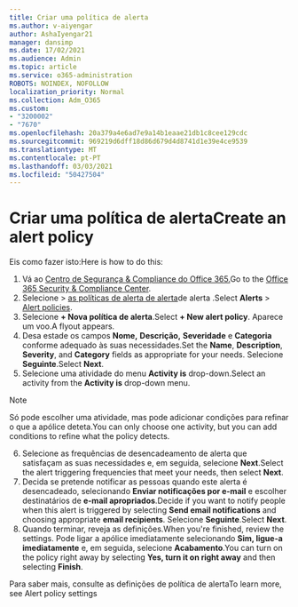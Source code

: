 ```yaml
---
title: Criar uma política de alerta
ms.author: v-aiyengar
author: AshaIyengar21
manager: dansimp
ms.date: 17/02/2021
ms.audience: Admin
ms.topic: article
ms.service: o365-administration
ROBOTS: NOINDEX, NOFOLLOW
localization_priority: Normal
ms.collection: Adm_O365
ms.custom:
- "3200002"
- "7670"
ms.openlocfilehash: 20a379a4e6ad7e9a14b1eaae21db1c8cee129cdc
ms.sourcegitcommit: 969219d6dff18d86d679d4d8741d1e39e4ce9539
ms.translationtype: MT
ms.contentlocale: pt-PT
ms.lasthandoff: 03/03/2021
ms.locfileid: "50427504"
---
```

# <a name="create-an-alert-policy"></a><span data-ttu-id="f585e-102">Criar uma política de alerta</span><span class="sxs-lookup"><span data-stu-id="f585e-102">Create an alert policy</span></span>

<span data-ttu-id="f585e-103">Eis como fazer isto:</span><span class="sxs-lookup"><span data-stu-id="f585e-103">Here is how to do this:</span></span>

1. <span data-ttu-id="f585e-104">Vá ao [Centro de Segurança & Compliance do Office 365.](https://go.microsoft.com/fwlink/p/?linkid=2077143)</span><span class="sxs-lookup"><span data-stu-id="f585e-104">Go to the [Office 365 Security & Compliance Center](https://go.microsoft.com/fwlink/p/?linkid=2077143).</span></span>
1. <span data-ttu-id="f585e-105">Selecione   >  [as políticas de alerta de alerta](https://go.microsoft.com/fwlink/?linkid=2103208)de alerta .</span><span class="sxs-lookup"><span data-stu-id="f585e-105">Select **Alerts** > [Alert policies](https://go.microsoft.com/fwlink/?linkid=2103208).</span></span>
1. <span data-ttu-id="f585e-106">Selecione **+ Nova política de alerta**.</span><span class="sxs-lookup"><span data-stu-id="f585e-106">Select **+ New alert policy**.</span></span> <span data-ttu-id="f585e-107">Aparece um voo.</span><span class="sxs-lookup"><span data-stu-id="f585e-107">A flyout appears.</span></span>
1. <span data-ttu-id="f585e-108">Desa estade os campos **Nome,** **Descrição,** **Severidade** e **Categoria** conforme adequado às suas necessidades.</span><span class="sxs-lookup"><span data-stu-id="f585e-108">Set the **Name**, **Description**, **Severity**, and **Category** fields as appropriate for your needs.</span></span> <span data-ttu-id="f585e-109">Selecione **Seguinte**.</span><span class="sxs-lookup"><span data-stu-id="f585e-109">Select **Next**.</span></span>
1. <span data-ttu-id="f585e-110">Selecione uma atividade do menu **Activity is** drop-down.</span><span class="sxs-lookup"><span data-stu-id="f585e-110">Select an activity from the **Activity is** drop-down menu.</span></span>
> [!NOTE]
>  <span data-ttu-id="f585e-111">Só pode escolher uma atividade, mas pode adicionar condições para refinar o que a apólice deteta.</span><span class="sxs-lookup"><span data-stu-id="f585e-111">You can only choose one activity, but you can add conditions to refine what the policy detects.</span></span>
6. <span data-ttu-id="f585e-112">Selecione as frequências de desencadeamento de alerta que satisfaçam as suas necessidades e, em seguida, selecione **Next**.</span><span class="sxs-lookup"><span data-stu-id="f585e-112">Select the alert triggering frequencies that meet your needs, then select **Next**.</span></span>
7. <span data-ttu-id="f585e-113">Decida se pretende notificar as pessoas quando este alerta é desencadeado, selecionando **Enviar notificações por e-mail** e escolher destinatários de **e-mail apropriados**.</span><span class="sxs-lookup"><span data-stu-id="f585e-113">Decide if you want to notify people when this alert is triggered by selecting **Send email notifications** and choosing appropriate **email recipients**.</span></span> <span data-ttu-id="f585e-114">Selecione **Seguinte**.</span><span class="sxs-lookup"><span data-stu-id="f585e-114">Select **Next**.</span></span>
8. <span data-ttu-id="f585e-115">Quando terminar, reveja as definições.</span><span class="sxs-lookup"><span data-stu-id="f585e-115">When you're finished, review the settings.</span></span> <span data-ttu-id="f585e-116">Pode ligar a apólice imediatamente selecionando **Sim, ligue-a imediatamente** e, em seguida, selecione **Acabamento**.</span><span class="sxs-lookup"><span data-stu-id="f585e-116">You can turn on the policy right away by selecting **Yes, turn it on right away** and then selecting **Finish**.</span></span>

<span data-ttu-id="f585e-117">Para saber mais, consulte as definições de política de alerta</span><span class="sxs-lookup"><span data-stu-id="f585e-117">To learn more, see Alert policy settings</span></span>

